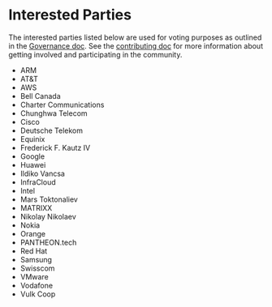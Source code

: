 # Interested Parties

The interested parties listed below are used for voting purposes as outlined in the [Governance doc](GOVERNANCE.md). See the [contributing doc](CONTRIBUTING.md) for more information about getting involved and participating in the community.

- ARM
- AT&T
- AWS
- Bell Canada
- Charter Communications
- Chunghwa Telecom
- Cisco
- Deutsche Telekom
- Equinix
- Frederick F. Kautz IV
- Google
- Huawei
- Ildiko Vancsa
- InfraCloud
- Intel
- Mars Toktonaliev
- MATRIXX
- Nikolay Nikolaev
- Nokia
- Orange
- PANTHEON.tech
- Red Hat
- Samsung
- Swisscom
- VMware
- Vodafone
- Vulk Coop
